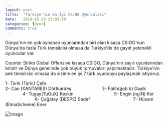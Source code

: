 ```yaml
---
layout: post
title:  "Türkiye'nin En İyi CS:GO Oyuncuları"
date:   2018-02-20 23:02:19
categories: [Oyun]
comments: true
---
```

Dünya'nın en çok oynanan oyunlarından biri olan kısaca CS:GO'nun Dünya'da fazla Türk temsilcisi olmasa da Türkiye'de de gayet yetenekli oyuncular var.

Counter Strike Global Offensive kısaca CS:GO, Dünya'nın sayılı oyunlarından biridir ve Dünya genelinde çok büyük turnuvaları yapılmaktadır. Türkiye'nin pek temsilcisi olmasa da sizinle en iyi 7 türk oyuncuyu paylaşmak istiyoruz.



1- Tarık (Taric) Çelik                 
2- Can (XANTARES) Dörtkardeş                           
3- Fatih(gob b) Dayik                                
4- Tugay(TuGuX) Keskin                                     
5- Engin (ngiN) Kor                                  
6- Çağatay (DESPE) Sedef                                     
7- Hüsam (EtmaScheme) Ener                            


![image](https://www.m-powers.net/wp-content/uploads/2016/12/cs-go-817x320.png)
